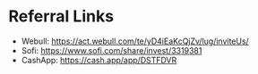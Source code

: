 
# Referral Links

- Webull: https://act.webull.com/te/yD4iEaKcQjZv/lug/inviteUs/
- Sofi: https://www.sofi.com/share/invest/3319381
- CashApp: https://cash.app/app/DSTFDVR
